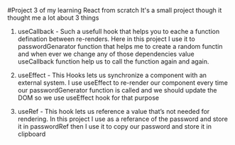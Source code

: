 #Project 3 of my learning React from scratch
It's a small project though it thought me a lot about 3 things


1. useCallback - Such a usefull hook that helps you to eache a function defination between re-renders. Here in this project I use it to passwordGenarator function that helps me to create a random functin and when ever we change any of those dependencies value useCallback function help us to call the function again and again.

2. useEffect -  This Hooks lets us synchronize a component with an external system. I use useEffect to re-render our component every time our passwordGenerator function is called and we should update the DOM so we use useEffect hook for that purpose

3. useRef - This hook lets us reference a value that’s not needed for rendering. In this project I use as a referance of the password and store it in passwordRef then I use it to copy our password and store it in clipboard
